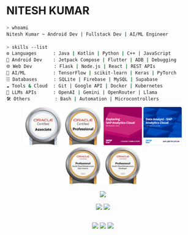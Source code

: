 <p align="center">
  <h1><strong>NITESH KUMAR</strong>
  </h1> 
</p>





```bash
> whoami
Nitesh Kumar ~ Android Dev | Fullstack Dev | AI/ML Engineer

> skills --list
⚙️ Languages      : Java | Kotlin | Python | C++ | JavaScript
📱 Android Dev    : Jetpack Compose | Flutter | ADB | Debugging
🌐 Web Dev        : Flask | Node.js | React | REST APIs
🧠 AI/ML          : TensorFlow | scikit-learn | Keras | PyTorch
🗄️ Databases      : SQLite | Firebase | MySQL | Supabase
☁️ Tools & Cloud  : Git | Google API | Docker | Kubernetes
🤖 LLMs APIs      : OpenAI | Gemini | OpenRouter | Llama
🛠️ Others         : Bash | Automation | Microcontrollers
```


</p>
<p align="center">
<!-- Earned Badges -->
<img src="https://github.com/daemon-001/daemon-001/blob/main/Badges/Oracle_Associate.png" width="100px">
<img src="https://github.com/daemon-001/daemon-001/blob/main/Badges/Oracle_Professional.png" width="100px">
<img src="https://github.com/daemon-001/daemon-001/blob/main/Badges/SAP_AC.png" width="100px">
<img src="https://github.com/daemon-001/daemon-001/blob/main/Badges/SAP_DataAnalyst.png" width="100px">
<img src="https://github.com/daemon-001/daemon-001/blob/main/Badges/OCI_DS.png" width="100px">
<img src="https://github.com/daemon-001/daemon-001/blob/main/Badges/OCI-Dev.png" width="100px">
</p>


<p align="center">
  <!-- Profile Overview -->
  <img src="https://github-profile-summary-cards.vercel.app/api/cards/profile-details?username=daemon-001&theme=radical" height="200px"/>
</p>
<p align="center">
  <!-- Language & Repo Stats -->
  <img src="https://github-profile-summary-cards.vercel.app/api/cards/most-commit-language?username=daemon-001&theme=radical" height="200px"/>
  <img src="https://github-profile-summary-cards.vercel.app/api/cards/productive-time?username=daemon-001&theme=radical&utcOffset=5.5" height="200px"/>
</p>



<!-- Social Section -->
##  

<p align="center">
  <a href="https://www.linkedin.com/in/daemon001/"><img src="https://img.shields.io/badge/LinkedIn-0A66C2?style=for-the-badge&logo=linkedin&logoColor=white"/></a> 
  <a href="mailto:nitesh.kumar4work@gmail.com"><img src="https://img.shields.io/badge/Email-D14836?style=for-the-badge&logo=gmail&logoColor=white"/></a>
  <a href="https://buymeacoffee.com/daemon001"><img src="https://img.shields.io/badge/-Buy_me_a_coffee-FECC00?style=for-the-badge&logo=buymeacoffee&logoColor=black"/></a>
</p>


